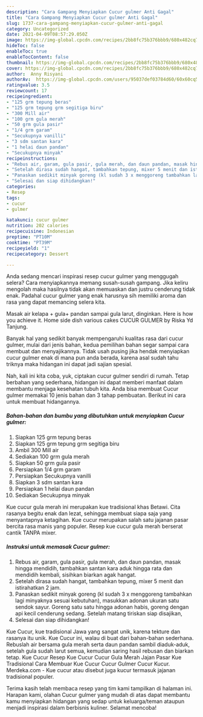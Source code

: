 ```yaml
---
description: "Cara Gampang Menyiapkan Cucur gulmer Anti Gagal"
title: "Cara Gampang Menyiapkan Cucur gulmer Anti Gagal"
slug: 1737-cara-gampang-menyiapkan-cucur-gulmer-anti-gagal
category: Uncategorized
date: 2021-04-09T08:57:29.050Z
image: https://img-global.cpcdn.com/recipes/2bb8fc75b376bbb9/680x482cq70/cucur-gulmer-foto-resep-utama.jpg
hideToc: false
enableToc: true
enableTocContent: false
thumbnail: https://img-global.cpcdn.com/recipes/2bb8fc75b376bbb9/680x482cq70/cucur-gulmer-foto-resep-utama.jpg
cover: https://img-global.cpcdn.com/recipes/2bb8fc75b376bbb9/680x482cq70/cucur-gulmer-foto-resep-utama.jpg
author:  Anny Risyani
authorAv:  https://img-global.cpcdn.com/users/95037def03784d60/60x60cq50/avatar.jpg
ratingvalue: 3.5
reviewcount: 17
recipeingredient:
- "125 grm tepung beras"
- "125 grm tepung grm segitiga biru"
- "300 Mill air"
- "100 grm gula merah"
- "50 grm gula pasir"
- "1/4 grm garam"
- "Secukupnya vanilli"
- "3 sdm santan kara"
- "1 helai daun pandan"
- "Secukupnya minyak"
recipeinstructions:
- "Rebus air, garam, gula pasir, gula merah, dan daun pandan, masak hingga mendidih, tambahkan santan kara aduk hingga rata dan mendidih kembali, sisihkan biarkan agak hangat."
- "Setelah dirasa sudah hangat, tambahkan tepung, mixer 5 menit dan istirahatkan 2 jam."
- "Panaskan sedikit minyak goreng (kl sudah 3 x menggoreng tambahkan lagi minyaknya sesuai kebutuhan), masukkan adonan ukuran satu sendok sayur. Goreng satu satu hingga adonan habis, goreng dengan api kecil cenderung sedang. Setelah matang tiriskan siap disajikan,"
- "Selesai dan siap dihidangkan!"
categories:
- Resep
tags:
- cucur
- gulmer

katakunci: cucur gulmer 
nutrition: 202 calories
recipecuisine: Indonesian
preptime: "PT10M"
cooktime: "PT39M"
recipeyield: "1"
recipecategory: Dessert

---
```



Anda sedang mencari inspirasi resep cucur gulmer yang menggugah selera? Cara menyiapkannya memang susah-susah gampang. Jika keliru mengolah maka hasilnya tidak akan memuaskan dan justru cenderung tidak enak. Padahal cucur gulmer yang enak harusnya sih memiliki aroma dan rasa yang dapat memancing selera kita.


Masak air kelapa + gula+ pandan sampai gula larut, dinginkan. Here is how you achieve it. Home side dish various cakes CUCUR GULMER by Riska Yd Tanjung.

Banyak hal yang sedikit banyak mempengaruhi kualitas rasa dari cucur gulmer, mulai dari jenis bahan, kedua pemilihan bahan segar sampai cara membuat dan menyajikannya. Tidak usah pusing jika hendak menyiapkan cucur gulmer enak di mana pun anda berada, karena asal sudah tahu triknya maka hidangan ini dapat jadi sajian spesial.


Nah, kali ini kita coba, yuk, ciptakan cucur gulmer sendiri di rumah. Tetap berbahan yang sederhana, hidangan ini dapat memberi manfaat dalam membantu menjaga kesehatan tubuh kita. Anda bisa membuat Cucur gulmer memakai 10 jenis bahan dan 3 tahap pembuatan. Berikut ini cara untuk membuat hidangannya.

<!--inarticleads1-->

##### Bahan-bahan dan bumbu yang dibutuhkan untuk menyiapkan Cucur gulmer:

1. Siapkan 125 grm tepung beras
1. Siapkan 125 grm tepung grm segitiga biru
1. Ambil 300 Mill air
1. Sediakan 100 grm gula merah
1. Siapkan 50 grm gula pasir
1. Persiapkan 1/4 grm garam
1. Persiapkan Secukupnya vanilli
1. Siapkan 3 sdm santan kara
1. Persiapkan 1 helai daun pandan
1. Sediakan Secukupnya minyak


Kue cucur gula merah ini merupakan kue tradisional khas Betawi. Cita rasanya begitu enak dan lezat, sehingga membuat siapa saja yang menyantapnya ketagihan. Kue cucur merupakan salah satu jajanan pasar bercita rasa manis yang populer. Resep kue cucur gula merah berserat cantik TANPA mixer. 

<!--inarticleads2-->

##### Instruksi untuk memasak Cucur gulmer:

1. Rebus air, garam, gula pasir, gula merah, dan daun pandan, masak hingga mendidih, tambahkan santan kara aduk hingga rata dan mendidih kembali, sisihkan biarkan agak hangat.
1. Setelah dirasa sudah hangat, tambahkan tepung, mixer 5 menit dan istirahatkan 2 jam.
1. Panaskan sedikit minyak goreng (kl sudah 3 x menggoreng tambahkan lagi minyaknya sesuai kebutuhan), masukkan adonan ukuran satu sendok sayur. Goreng satu satu hingga adonan habis, goreng dengan api kecil cenderung sedang. Setelah matang tiriskan siap disajikan,
1. Selesai dan siap dihidangkan!

Kue Cucur, kue tradisional Jawa yang sangat unik, karena tekture dan rasanya itu unik. Kue Cucur ini, walau di buat dari bahan-bahan sederhana. Rebuslah air bersama gula merah serta daun pandan sambil diaduk-aduk, setelah gula sudah larut semua, kemudian saring hasil rebusan dan biarkan tetap. Kue Cucur Resep Kue Cucur Cucur Gula Merah Jajan Pasar Kue Tradisional Cara Membuar Kue Cucur Cucur Gulmer Cucur Kucur. Merdeka.com - Kue cucur atau disebut juga kucur termasuk jajanan tradisional populer. 

Terima kasih telah membaca resep yang tim kami tampilkan di halaman ini. Harapan kami, olahan Cucur gulmer yang mudah di atas dapat membantu kamu menyiapkan hidangan yang sedap untuk keluarga/teman ataupun menjadi inspirasi dalam berbisnis kuliner. Selamat mencoba!
